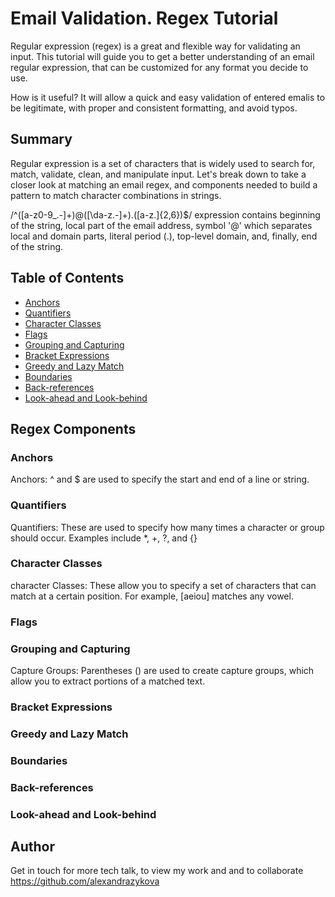 # Email Validation. Regex Tutorial

Regular expression (regex) is a great and flexible way for validating an input. This tutorial will guide you to get a better understanding of an email regular expression, that can be customized for any format you decide to use. 

How is it useful? It will allow a quick and easy validation of entered emalis to be legitimate, with proper and consistent formatting, and avoid typos.

## Summary 

Regular expression is a set of characters that is widely used to search for, match, validate, clean, and manipulate input. Let's break down to take a closer look at matching an email regex, and components needed to build a pattern to match character combinations in strings.

/^([a-z0-9_\.-]+)@([\da-z\.-]+)\.([a-z\.]{2,6})$/ expression contains beginning of the string, local part of the email address, symbol '@' which separates local and domain parts, literal period (.), top-level domain, and, finally, end of the string. 


## Table of Contents

- [Anchors](#anchors)
- [Quantifiers](#quantifiers)
- [Character Classes](#character-classes)
- [Flags](#flags)
- [Grouping and Capturing](#grouping-and-capturing)
- [Bracket Expressions](#bracket-expressions)
- [Greedy and Lazy Match](#greedy-and-lazy-match)
- [Boundaries](#boundaries)
- [Back-references](#back-references)
- [Look-ahead and Look-behind](#look-ahead-and-look-behind)

## Regex Components

### Anchors
Anchors: ^ and $ are used to specify the start and end of a line or string.

### Quantifiers
Quantifiers: These are used to specify how many times a character or group should occur. Examples include *, +, ?, and {}

### Character Classes
character Classes: These allow you to specify a set of characters that can match at a certain position. For example, [aeiou] matches any vowel.

### Flags

### Grouping and Capturing

Capture Groups: Parentheses () are used to create capture groups, which allow you to extract portions of a matched text.

### Bracket Expressions

### Greedy and Lazy Match

### Boundaries

### Back-references

### Look-ahead and Look-behind

## Author

Get in touch for more tech talk, to view my work and and to collaborate https://github.com/alexandrazykova

